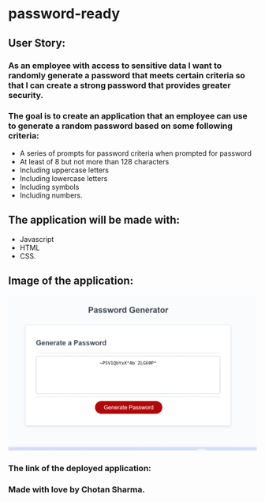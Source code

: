 # password-ready

## User Story:

### As an employee with access to sensitive data I want to randomly generate a password that meets certain criteria so that I can create a strong password that provides greater security.

### The goal is to create an application that an employee can use to generate a random password based on some following criteria:
   
   * A series of prompts for password criteria when prompted for password 
   * At least of 8 but not more than 128 characters
   * Including uppercase letters
   *  Including lowercase letters
   * Including symbols
   * Including numbers.
   
## The application will be made with:
   * Javascript
   * HTML
   * CSS.
   
## Image of the application:

![screenshot](./assets/images/Screenshot(password-ready).png/)

### The link of the deployed application:


### Made with love by Chotan Sharma.
